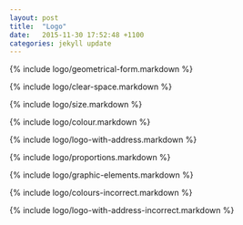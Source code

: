 ```yaml
---
layout: post
title:  "Logo"
date:   2015-11-30 17:52:48 +1100
categories: jekyll update
---
```


{% include logo/geometrical-form.markdown %}

{% include logo/clear-space.markdown %}

{% include logo/size.markdown %}

{% include logo/colour.markdown %}

{% include logo/logo-with-address.markdown %}

{% include logo/proportions.markdown %}

{% include logo/graphic-elements.markdown %}

{% include logo/colours-incorrect.markdown %}

{% include logo/logo-with-address-incorrect.markdown %}
